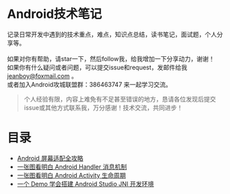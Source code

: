# Android技术笔记 #

记录日常开发中遇到的技术重点，难点，知识点总结，读书笔记，面试题，个人分享等。<br>
<br>
如果对你有帮助，请star一下，然后follow我，给我增加一下分享动力，谢谢！<br>
如果你有什么疑问或者问题，可以提交issue和request，发邮件给我 jeanboy@foxmail.com 。<br>
或者加入Android攻城联盟群：386463747 来一起学习交流。

> 个人经验有限，内容上难免有不足甚至错误的地方，恳请各位发现后提交issue或其他方式联系我，万分感谢！技术交流，共同进步！

# 目录 #

- [Android 屏幕适配全攻略](https://github.com/jeanboydev/Android-ReadTheFuckingSourceCode/blob/master/Android%E5%B1%8F%E5%B9%95%E9%80%82%E9%85%8D%E5%85%A8%E6%94%BB%E7%95%A5.md)
- [一张图看明白 Android Handler 消息机制](https://github.com/jeanboydev/Android-ReadTheFuckingSourceCode/blob/master/Android-Handler%E6%B6%88%E6%81%AF%E6%9C%BA%E5%88%B6.md)
- [一张图看明白 Android Activity 生命周期](https://github.com/jeanboydev/Android-ReadTheFuckingSourceCode/blob/master/Android-Activity%E7%94%9F%E5%91%BD%E5%91%A8%E6%9C%9F.md)
- [一个 Demo 学会搭建 Android Studio JNI 开发环境](https://github.com/jeanboydev/Android-JNITest)
